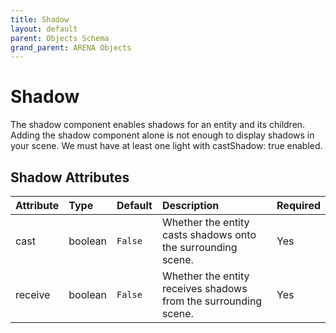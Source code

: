 ```yaml
---
title: Shadow
layout: default
parent: Objects Schema
grand_parent: ARENA Objects
---
```


<!--CAUTION: This file is autogenerated from https://github.com/arenaxr/arena-schemas. Changes made here may be overwritten.-->


Shadow
======


The shadow component enables shadows for an entity and its children. Adding the shadow component alone is not enough to display shadows in your scene. We must have at least one light with castShadow: true enabled.

Shadow Attributes
------------------

|Attribute|Type|Default|Description|Required|
| :--- | :--- | :--- | :--- | :--- |
|cast|boolean|```False```|Whether the entity casts shadows onto the surrounding scene.|Yes|
|receive|boolean|```False```|Whether the entity receives shadows from the surrounding scene.|Yes|
